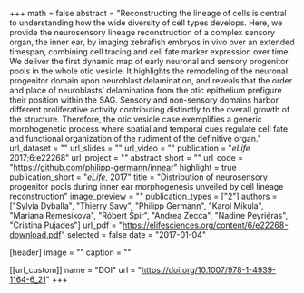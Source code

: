 +++
math = false
abstract = "Reconstructing the lineage of cells is central to understanding how the wide diversity of cell types develops. Here, we provide the neurosensory lineage reconstruction of a complex sensory organ, the inner ear, by imaging zebrafish embryos in vivo over an extended timespan, combining cell tracing and cell fate marker expression over time. We deliver the first dynamic map of early neuronal and sensory progenitor pools in the whole otic vesicle. It highlights the remodeling of the neuronal progenitor domain upon neuroblast delamination, and reveals that the order and place of neuroblasts’ delamination from the otic epithelium prefigure their position within the SAG. Sensory and non-sensory domains harbor different proliferative activity contributing distinctly to the overall growth of the structure. Therefore, the otic vesicle case exemplifies a generic morphogenetic process where spatial and temporal cues regulate cell fate and functional organization of the rudiment of the definitive organ."
url_dataset = ""
url_slides = ""
url_video = ""
publication = "*eLife* 2017;6:e22268"
url_project = ""
abstract_short = ""
url_code = "https://github.com/philipp-germann/innear"
highlight = true
publication_short = "*eLife*, 2017"
title = "Distribution of neurosensory progenitor pools during inner ear morphogenesis unveiled by cell lineage reconstruction"
image_preview = ""
publication_types = ["2"]
authors = ["Sylvia Dyballa", "Thierry Savy", "Philipp Germann", "Karol Mikula", "Mariana Remesikova", "Róbert Špir", "Andrea Zecca", "Nadine Peyriéras", "Cristina Pujades"]
url_pdf = "https://elifesciences.org/content/6/e22268-download.pdf"
selected = false
date = "2017-01-04"

[header]
  image = ""
  caption = ""

[[url_custom]]
  name = "DOI"
  url = "https://doi.org/10.1007/978-1-4939-1164-6_21"
+++
